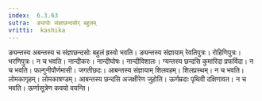 ```yaml
---
index:  6.3.63
sutra:  ङ्यापोः संज्ञाछन्दसोर् बहुलम्
vritti:  kashika 
---
```


ङ्यन्तस्य अबन्तस्य च संज्ञाछन्दसोः बहुलं ह्रस्वो भवति। ङ्यन्तस्य संज्ञायाम् रेवतिपुत्रः। रोहिणिपुत्रः। भरणिपुत्रः। न च भवति। नान्दीकरः। नान्दीघोषः। नान्दीविशालः। ग्यन्तस्य छन्दसि कुमारिदा प्रफर्विदा। न च भवति। फल्गुनीपौर्णमासी। जगतीछदः। आबन्तस्य संज्ञायाम् शिलवहम्। शिलप्रस्थम्। न च भवति। लोमकागृहम्। लोमकाषण्डम्। आबन्तस्य छन्दसि अजक्षीरेण जुहोति। ऊर्णम्रदाः पृथिवी दक्षिणावत। न च भवति। ऊर्णासूत्रेण कवयो वयन्ति।

